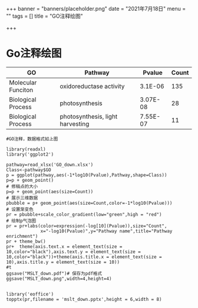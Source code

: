 +++
banner = "banners/placeholder.png"
date = "2021年7月18日"
menu = ""
tags = []
title = "GO注释绘图"

+++

# Go注释绘图

| GO                 | Pathway                          | Pvalue   | Count |
| ------------------ | -------------------------------- | -------- | ----- |
| Molecular Funciton | oxidoreductase activity          | 3.1E-06  | 135   |
| Biological Process | photosynthesis                   | 3.07E-08 | 28    |
| Biological Process | photosynthesis, light harvesting | 7.55E-07 | 11    |



~~~
#GO注释，数据格式如上图

library(readxl)
library('ggplot2')

pathway=read_xlsx('GO_down.xlsx')
Class<-pathway$GO
p = ggplot(pathway,aes(-1*log10(Pvalue),Pathway,shape=Class))
p=p + geom_point()
# 修稿点的大小
p=p + geom_point(aes(size=Count))
# 展示三维数据
pbubble = p+ geom_point(aes(size=Count,color=-1*log10(Pvalue)))
# 设置渐变色
pr = pbubble+scale_color_gradient(low="green",high = "red")
# 绘制p气泡图
pr = pr+labs(color=expression(-log[10](Pvalue)),size="Count",  
             x="-log10(Pvalue)",y="Pathway name",title="Pathway enrichment")
pr + theme_bw()
pr+  theme(axis.text.x = element_text(size = 10,color="black"),axis.text.y = element_text(size = 10,color="black"))+theme(axis.title.x = element_text(size = 10),axis.title.y = element_text(size = 10))
#t
ggsave("MSLT_down.pdf")# 保存为pdf格式
ggsave("MSLT_down.png",width=4,height=4)


library('eoffice')
topptx(pr,filename = 'mslt_down.pptx',height = 6,width = 8)
~~~

